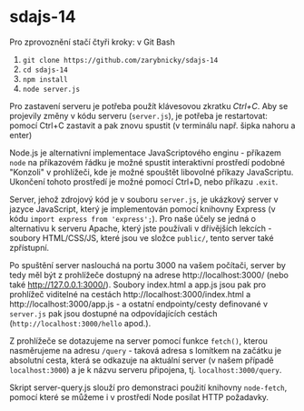 # sdajs-14

Pro zprovoznění stačí čtyři kroky: v Git Bash 

1. `git clone https://github.com/zarybnicky/sdajs-14`
2. `cd sdajs-14`
3. `npm install`
4. `node server.js`

Pro zastavení serveru je potřeba použít klávesovou zkratku *Ctrl+C*. Aby se projevily změny v kódu serveru (`server.js`), je potřeba je restartovat: pomocí Ctrl+C zastavit a pak znovu spustit (v terminálu např. šipka nahoru a enter)

Node.js je alternativní implementace JavaScriptového enginu - příkazem `node` na příkazovém řádku je možné spustit interaktivní prostředí podobné "Konzoli" v prohlížeči, kde je možné spouštět libovolné příkazy JavaScriptu. Ukončení tohoto prostředí je možné pomocí Ctrl+D, nebo příkazu `.exit`.

Server, jehož zdrojový kód je v souboru `server.js`, je ukázkový server v jazyce JavaScript, který je implementován pomocí knihovny Express (v kódu `import express from 'express';`). Pro naše účely se jedná o alternativu k serveru Apache, který jste používali v dřívějších lekcích - soubory HTML/CSS/JS, které jsou ve složce `public/`, tento server také zpřístupní.

Po spuštění server naslouchá na portu 3000 na vašem počítači, server by tedy měl být z prohlížeče dostupný na adrese http://localhost:3000/ (nebo také http://127.0.0.1:3000/). Soubory index.html a app.js jsou pak pro prohlížeč viditelné na cestách http://localhost:3000/index.html a http://localhost:3000/app.js - a ostatní endpointy/cesty definované v `server.js` pak jsou dostupné na odpovídajících cestách (`http://localhost:3000/hello` apod.).

Z prohlížeče se dotazujeme na server pomocí funkce `fetch()`, kterou nasměrujeme na adresu `/query` - taková adresa s lomítkem na začátku je absolutní cesta, která se odkazuje na aktuální server (v našem případě `localhost:3000`) a je k názvu serveru připojena, tj. `localhost:3000/query`.

Skript server-query.js slouží pro demonstraci použití knihovny `node-fetch`, pomocí které se můžeme i v prostředí Node posílat HTTP požadavky.

